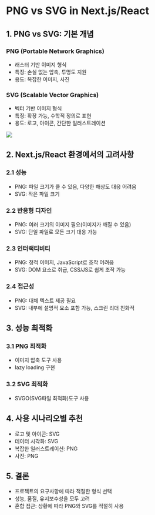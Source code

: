 # PNG vs SVG in Next.js/React

## 1. PNG vs SVG: 기본 개념
### PNG (Portable Network Graphics)
- 래스터 기반 이미지 형식
- 특징: 손실 없는 압축, 투명도 지원
- 용도: 복잡한 이미지, 사진

### SVG (Scalable Vector Graphics)
- 벡터 기반 이미지 형식
- 특징: 확장 가능, 수학적 정의로 표현
- 용도: 로고, 아이콘, 간단한 일러스트레이션

![](https://velog.velcdn.com/images/kyuuu_ul/post/d510e191-b1b4-420c-9fad-7cda4f73f5c3/image.png)

## 2. Next.js/React 환경에서의 고려사항
### 2.1 성능
- PNG: 파일 크기가 클 수 있음, 다양한 해상도 대응 어려움
- SVG: 작은 파일 크기

### 2.2 반응형 디자인
- PNG: 여러 크기의 이미지 필요(이미지가 깨질 수 있음)
- SVG: 단일 파일로 모든 크기 대응 가능

### 2.3 인터랙티비티
- PNG: 정적 이미지, JavaScript로 조작 어려움
- SVG: DOM 요소로 취급, CSS/JS로 쉽게 조작 가능

### 2.4 접근성
- PNG: 대체 텍스트 제공 필요
- SVG: 내부에 설명적 요소 포함 가능, 스크린 리더 친화적

## 3. 성능 최적화
### 3.1 PNG 최적화
- 이미지 압축 도구 사용
- lazy loading 구현

### 3.2 SVG 최적화
- SVGO(SVG파일 최적화)도구 사용

## 4. 사용 시나리오별 추천
- 로고 및 아이콘: SVG
- 데이터 시각화: SVG
- 복잡한 일러스트레이션: PNG
- 사진: PNG

## 5. 결론
- 프로젝트의 요구사항에 따라 적절한 형식 선택
- 성능, 품질, 유지보수성을 모두 고려
- 혼합 접근: 상황에 따라 PNG와 SVG를 적절히 사용
